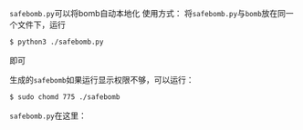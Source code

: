 `safebomb.py`可以将bomb自动本地化
使用方式：
将`safebomb.py`与`bomb`放在同一个文件下，运行

```bash
$ python3 ./safebomb.py
```
即可

生成的`safebomb`如果运行显示权限不够，可以运行：

```bash
$ sudo chomd 775 ./safebomb
```
`safebomb.py`在这里：
